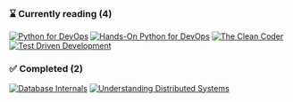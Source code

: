 <!--start:bookshelf-action-->
### ⌛ Currently reading (4)

[![Python for DevOps](https://images.weserv.nl/?url=http%3A%2F%2Fbooks.google.com%2Fbooks%2Fcontent%3Fid%3DgvrDDwAAQBAJ%26printsec%3Dfrontcover%26img%3D1%26zoom%3D1%26edge%3Dcurl%26source%3Dgbs_api&w=128&h=196&fit=contain)](https://github.com/alexdeathway/books/issues/7 "Python for DevOps by Noah Gift, Kennedy Behrman, Alfredo Deza, Grig Gheorghiu")
[![Hands-On Python for DevOps](https://images.weserv.nl/?url=http%3A%2F%2Fbooks.google.com%2Fbooks%2Fcontent%3Fid%3DIif2EAAAQBAJ%26printsec%3Dfrontcover%26img%3D1%26zoom%3D1%26edge%3Dcurl%26source%3Dgbs_api&w=128&h=196&fit=contain)](https://github.com/alexdeathway/books/issues/6 "Hands-On Python for DevOps by Ankur Roy")
[![The Clean Coder](https://images.weserv.nl/?url=http%3A%2F%2Fbooks.google.com%2Fbooks%2Fcontent%3Fid%3Dik0qCTVzl44C%26printsec%3Dfrontcover%26img%3D1%26zoom%3D1%26edge%3Dcurl%26source%3Dgbs_api&w=128&h=196&fit=contain)](https://github.com/alexdeathway/books/issues/5 "The Clean Coder by Robert C. Martin")
[![Test Driven Development](https://images.weserv.nl/?url=http%3A%2F%2Fbooks.google.com%2Fbooks%2Fcontent%3Fid%3DzNnPEAAAQBAJ%26printsec%3Dfrontcover%26img%3D1%26zoom%3D1%26edge%3Dcurl%26source%3Dgbs_api&w=128&h=196&fit=contain)](https://github.com/alexdeathway/books/issues/4 "Test Driven Development by Kent Beck")

### ✅ Completed (2)

[![Database Internals](https://images.weserv.nl/?url=http%3A%2F%2Fbooks.google.com%2Fbooks%2Fcontent%3Fid%3D-F2vDwAAQBAJ%26printsec%3Dfrontcover%26img%3D1%26zoom%3D1%26edge%3Dcurl%26source%3Dgbs_api&w=128&h=196&fit=contain)](https://github.com/alexdeathway/books/issues/2 "Database Internals by Alex Petrov completed in 1 hour on February 2025")
[![Understanding Distributed Systems](https://images.weserv.nl/?url=http%3A%2F%2Fbooks.google.com%2Fbooks%2Fcontent%3Fid%3DmthMEAAAQBAJ%26printsec%3Dfrontcover%26img%3D1%26zoom%3D1%26edge%3Dcurl%26source%3Dgbs_api&w=128&h=196&fit=contain)](https://github.com/alexdeathway/books/issues/1 "Understanding Distributed Systems by Roberto Vitillo completed in 8 minutes on February 2025")

<!--end:bookshelf-action-->
